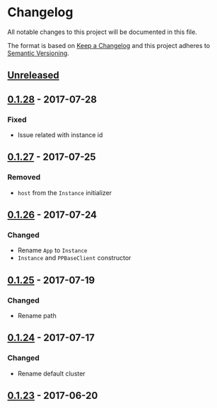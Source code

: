 # Changelog
All notable changes to this project will be documented in this file.

The format is based on [Keep a Changelog](http://keepachangelog.com/en/1.0.0/)
and this project adheres to [Semantic Versioning](http://semver.org/spec/v2.0.0.html).

## [Unreleased](https://github.com/pusher/pusher-platform-swift/compare/0.1.28...HEAD)

## [0.1.28](https://github.com/pusher/pusher-platform-swift/compare/0.1.27...0.1.28) - 2017-07-28
### Fixed
- Issue related with instance id

## [0.1.27](https://github.com/pusher/pusher-platform-swift/compare/0.1.26...0.1.27) - 2017-07-25
### Removed
- `host` from the `Instance` initializer

## [0.1.26](https://github.com/pusher/pusher-platform-swift/compare/0.1.25...0.1.26) - 2017-07-24
### Changed
- Rename `App` to `Instance`
- `Instance` and `PPBaseClient` constructor

## [0.1.25](https://github.com/pusher/pusher-platform-swift/compare/0.1.24...0.1.25) - 2017-07-19
### Changed
- Rename path

## [0.1.24](https://github.com/pusher/pusher-platform-swift/compare/0.1.23...0.1.24) - 2017-07-17
### Changed
- Rename default cluster

## [0.1.23](https://github.com/pusher/pusher-platform-swift/compare/0.1.22...0.1.23) - 2017-06-20
